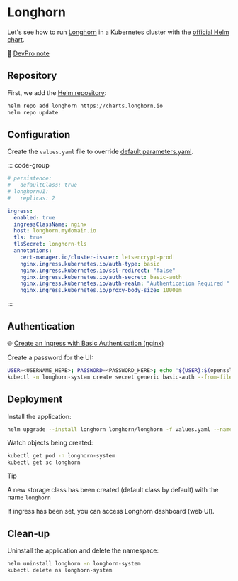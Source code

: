 # Longhorn

Let's see how to run [Longhorn](https://longhorn.io/) in a Kubernetes cluster with the [official Helm chart](https://longhorn.io/docs/deploy/install/install-with-helm/).

📝 [DevPro note](https://tech.devpro.fr/organizations/companies/suse/longhorn/)

## Repository

First, we add the [Helm repository](https://github.com/longhorn/charts):

```bash
helm repo add longhorn https://charts.longhorn.io
helm repo update
```

## Configuration

Create the `values.yaml` file to override [default parameters.yaml](https://github.com/longhorn/charts/blob/master/charts/longhorn/values.yaml).

::: code-group

```yaml [Default]
# persistence:
#   defaultClass: true
# longhornUI:
#   replicas: 2
```

```yaml [Ingress]
ingress:
  enabled: true
  ingressClassName: nginx
  host: longhorn.mydomain.io
  tls: true
  tlsSecret: longhorn-tls
  annotations:
    cert-manager.io/cluster-issuer: letsencrypt-prod
    nginx.ingress.kubernetes.io/auth-type: basic
    nginx.ingress.kubernetes.io/ssl-redirect: "false"
    nginx.ingress.kubernetes.io/auth-secret: basic-auth
    nginx.ingress.kubernetes.io/auth-realm: "Authentication Required "
    nginx.ingress.kubernetes.io/proxy-body-size: 10000m
```

:::

## Authentication

🌐 [Create an Ingress with Basic Authentication (nginx)](https://longhorn.io/docs/deploy/accessing-the-ui/longhorn-ingress/)

Create a password for the UI:

```bash
USER=<USERNAME_HERE>; PASSWORD=<PASSWORD_HERE>; echo "${USER}:$(openssl passwd -stdin -apr1 <<< ${PASSWORD})" >> auth
kubectl -n longhorn-system create secret generic basic-auth --from-file=auth
```

## Deployment

Install the application:

```bash
helm upgrade --install longhorn longhorn/longhorn -f values.yaml --namespace longhorn-system --create-namespace
```

Watch objects being created:

```bash
kubectl get pod -n longhorn-system
kubectl get sc longhorn
```

> [!TIP]
> A new storage class has been created (default class by default) with the name `longhorn`

If ingress has been set, you can access Longhorn dashboard (web UI).

## Clean-up

Uninstall the application and delete the namespace:

```bash
helm uninstall longhorn -n longhorn-system
kubectl delete ns longhorn-system
```
